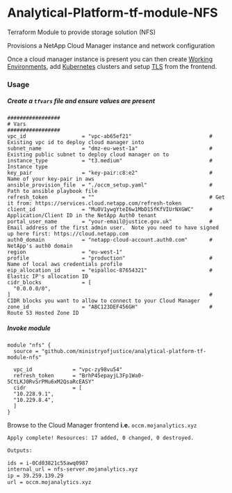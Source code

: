 # Analytical-Platform-tf-module-NFS
Terraform Module to provide storage solution (NFS)

Provisions a NetApp Cloud Manager instance and network configuration

Once a cloud manager instance is present you can then create [Working Environments](https://docs.netapp.com/us-en/occm/task_adding_ontap_cloud.html), add [Kubernetes](https://docs.netapp.com/us-en/occm/task_connecting_kubernetes.html) clusters and setup [TLS](https://docs.netapp.com/us-en/occm/task_installing_https_cert.html) from
the frontend.

### Usage

##### Create a `tfvars` file and ensure values are present

```hcl-terraform
#################
# Vars
#################
vpc_id                  = "vpc-ab65ef21"                         # Existing vpc id to deploy cloud manager into
subnet_name             = "dmz-eu-west-1a"                       # Existing public subnet to deploy cloud manager on to
instance_type           = "t3.medium"                            # Instance type
key_pair                = "key-pair:c8:e2"                       # Name of your key-pair in aws
ansible_provision_file  = "./occm_setup.yaml"                    # Path to ansible playbook file
refresh_token           = ""                                     # Get it from: https://services.cloud.netapp.com/refresh-token
client_id               = "Mu0V1ywgYteI6w1MbD15fKfVIUrNXGWC"     # Application/Client ID in the NetApp Auth0 tenant
portal_user_name        = "your-email@justice.gov.uk"            # Email address of the first admin user.  Note you need to have signed up here first: https://cloud.netapp.com
auth0_domain            = "netapp-cloud-account.auth0.com"       # NetApp's auth0 domain
region                  = "eu-west-1"
profile                 = "production"                           # Name of local aws credentials profile
eip_allocation_id       = "eipalloc-87654321"                    # Elastic IP's allocation ID
cidr_blocks             = [
  "0.0.0.0/0",
]                                                                # CIDR blocks you want to allow to connect to your Cloud Manager
zone_id                 = "ABC123DEF456GH"                       # Route 53 Hosted Zone ID
```

##### Invoke module

```hcl-terraform
module "nfs" {
  source = "github.com/ministryofjustice/analytical-platform-tf-module-nfs"

  vpc_id             = "vpc-zy98vu54"
  refresh_token      = "BrhP45epayjL3Fp1Wa0-5CtLKJ0RvSrPMu6xM2QsaRcEASY"
  cidr               = [
  "10.228.9.1",
  "10.229.8.4",
  ]
}
```

Browse to the Cloud Manager frontend __i.e.__ `occm.mojanalytics.xyz`

```bash
Apply complete! Resources: 17 added, 0 changed, 0 destroyed.

Outputs:

ids = i-0Cd03821c55awq0987
internal_url = nfs-server.mojanalytics.xyz
ip = 39.259.139.29
url = occm.mojanalytics.xyz
```
